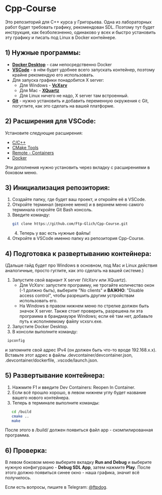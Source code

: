 # Cpp-Course

Это репозиторий для C++ курса у Григорьева. Одна из лабораторных работ будет требовать графику, рекомендован SDL. Поэтому тут будет инструкция, как безболезненно, одинаково у всех и быстро установить эту графику и писать под Linux в Docker контейнере.

## 1) Нужные программы:

- **[Docker Desktop](https://www.docker.com/products/docker-desktop/)** - сам непосредственно Docker  
- **[VSCode](https://code.visualstudio.com/download)** - в нём будет удобнее всего запускать контейнер, поэтому крайне рекомендую его использовать.
- Для запуска графики понадобится X server:
  - Для Windows - **[VcXsrv](https://sourceforge.net/projects/vcxsrv/)**
  - Для Mac - **[XQuartz](https://www.xquartz.org/)**
  - Для Linux ничего не надо, X server там встроенный.
- **[Git](https://git-scm.com/downloads)** - нужно установить и добавить переменную окружения с Git, погуглите, как это сделать на вашей платформе.

## 2) Расширения для VSCode:

Установите следующие расширения:
- [C/C++](https://marketplace.visualstudio.com/items?itemName=ms-vscode.cpptools)
- [CMake Tools](https://marketplace.visualstudio.com/items?itemName=twxs.cmake)
- [Remote - Containers](https://marketplace.visualstudio.com/items?itemName=ms-vscode-remote.remote-containers)
- [Docker](https://marketplace.visualstudio.com/items?itemName=ms-azuretools.vscode-docker)

Эти дополнения нужно установить через вкладку с расширениями в боковом меню.

## 3) Инициализация репозитория:

1. Создайте папку, где будет ваш проект, и откройте её в VSCode.
2. Откройте терминал (верхнее меню) и в верхнем меню самого терминала откройте Git Bash консоль.
3. Введите команду:
   ```bash
   git clone https://github.com/Ftp-Glich/Cpp-Course.git
   ```
   4. Теперь у вас есть нужные файлы!
5. Откройте в VSCode именно папку из репозитория Cpp-Course.

## 4) Подготовка к развертыванию контейнера:

(Дальше гайд будет про Windows в основном, под Mac и Linux действия аналогичные, просто гуглите, как это сделать на вашей системе.)

1. Запустите свой вариант X server (VcXsrv или XQuartz). 
   - Для VcXsrv: запустите программу, не трогайте количество окон (-1 должно быть), выберите "No clients" и **ВАЖНО**: "Disable access control", чтобы разрешить другим устройствам использовать его.
   - На Windows в правом нижнем меню по стрелке должен быть значок X server. Также стоит проверить, разрешена ли эта программа в брандмауэре Windows; если её там нет, добавьте путь к исполняемому файлу vcxsrv.exe.
2. Запустите Docker Desktop.
3. В консоли выполните команду:
  ```bash
   ipconfig
  ```
   и запомните свой адрес IPv4 (он должен быть что-то вроде 192.168.x.x). Вставьте этот адрес в файлы .devcontainer/devcontainer.json, .devcontainer/dockerfile, .vscode/launch.json.

## 5) Развертывание контейнера:

1. Нажмите F1 и введите Dev Containers: Reopen In Container.
2. Если всё прошло хорошо, в левом нижнем углу будет название вашего нового контейнера.
3. Теперь в терминале выполните команды:
```bash
   cd /build
   cmake ..
   make
```
   После этого в /build/ должен появиться файл app - скомпилированная программа.

## 6) Проверка:

В левом боковом меню выберите вкладку **Run and Debug** и выберите нужную конфигурацию - **Debug SDL App**, затем нажмите **Play**. После этого должно появиться синее окно - наша графика, значит всё получилось.

Если есть вопросы, пишите в Telegram: [@ftpdog](https://t.me/ftpdog).

 
